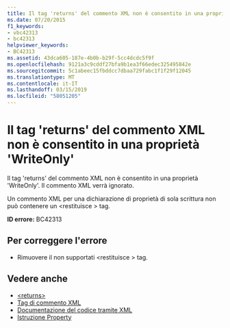 ```yaml
---
title: Il tag 'returns' del commento XML non è consentito in una proprietà 'WriteOnly'
ms.date: 07/20/2015
f1_keywords:
- vbc42313
- bc42313
helpviewer_keywords:
- BC42313
ms.assetid: 43dca605-187e-4b0b-b29f-5cc4dcdc5f9f
ms.openlocfilehash: 9121a3c9cddf27bfa9b1ea3f66edec325495842e
ms.sourcegitcommit: 5c1abeec15fbddcc7dbaa729fabc1f1f29f12045
ms.translationtype: MT
ms.contentlocale: it-IT
ms.lasthandoff: 03/15/2019
ms.locfileid: "58051205"
---
```

# <a name="xml-comment-tag-returns-is-not-permitted-on-a-writeonly-property"></a>Il tag 'returns' del commento XML non è consentito in una proprietà 'WriteOnly'
Il tag 'returns' del commento XML non è consentito in una proprietà 'WriteOnly'. Il commento XML verrà ignorato.  
  
 Un commento XML per una dichiarazione di proprietà di sola scrittura non può contenere un \<restituisce > tag.  
  
 **ID errore:** BC42313  
  
## <a name="to-correct-this-error"></a>Per correggere l'errore  
  
-   Rimuovere il non supportati \<restituisce > tag.  
  
## <a name="see-also"></a>Vedere anche

- [\<returns>](../../visual-basic/language-reference/xmldoc/returns.md)
- [Tag di commento XML](../../visual-basic/language-reference/xmldoc/index.md)
- [Documentazione del codice tramite XML](../../visual-basic/programming-guide/program-structure/documenting-your-code-with-xml.md)
- [Istruzione Property](../../visual-basic/language-reference/statements/property-statement.md)
